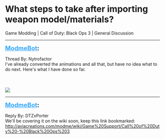 # What steps to take after importing weapon model/materials?
Game Modding | Call of Duty: Black Ops 3 | General Discussion

---
<strong style="font-size: 1.4em;"><span style="text-decoration: underline;text-decoration-color: #34a7f9;"><span style="color:#34a7f9;">ModmeBot</span></span>:</strong>

<p>Thread By: Nytrofactor<br />I&#39;ve already converted the animations and all  that, but have no idea what to do next. Here&#39;s what I have done so far.<br /><br /><br /><br /><img style="max-width: 500px;" src="https://i.imgur.com/xJggqNB.png"></p>

---
<strong style="font-size: 1.4em;"><span style="text-decoration: underline;text-decoration-color: #34a7f9;"><span style="color:#34a7f9;">ModmeBot</span></span>:</strong>

<p>Reply By: DTZxPorter<br />We&#39;ll be covering it on the wiki soon, keep this link bookmarked: <a href="http://aviacreations.com/modme/wiki/Game%20Support/Call%20of%20Duty%20-%20Black%20Ops%203">http://aviacreations.com/modme/wiki/Game%20Support/Call%20of%20Duty%20-%20Black%20Ops%203</a></p>
